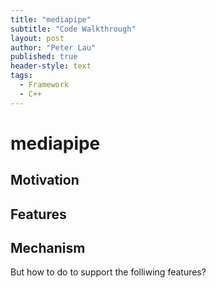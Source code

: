 ```yaml
---
title: "mediapipe"
subtitle: "Code Walkthrough"
layout: post
author: "Peter Lau"
published: true
header-style: text
tags:
  - Framework
  - C++
---
```


# mediapipe

## Motivation



## Features




## Mechanism

But how to do to support the folliwing features?
